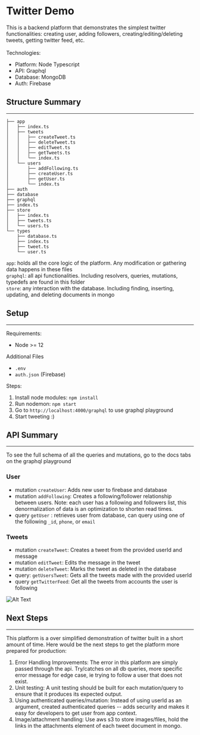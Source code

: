 # Twitter Demo

This is a backend platform that demonstrates the simplest twitter functionalities: creating user, adding followers, creating/editing/deleting tweets, getting twitter feed, etc.
<br><br>
Technologies:

- Platform: Node Typescript
- API: Graphql
- Database: MongoDB
- Auth: Firebase

## Structure Summary

---

```
├── app
│   ├── index.ts
│   ├── tweets
│   │   ├── createTweet.ts
│   │   ├── deleteTweet.ts
│   │   ├── editTweet.ts
│   │   ├── getTweets.ts
│   │   └── index.ts
│   └── users
│       ├── addFollowing.ts
│       ├── createUser.ts
│       ├── getUser.ts
│       └── index.ts
├── auth
├── database
├── graphql
├── index.ts
├── store
│   ├── index.ts
│   ├── tweets.ts
│   └── users.ts
└── types
    ├── database.ts
    ├── index.ts
    ├── tweet.ts
    └── user.ts
```

`app`: holds all the core logic of the platform. Any modification or gathering data happens in these files
<br>
`graphql`: all api functionalities. Including resolvers, queries, mutations, typedefs are found in this folder
<br>
`store`: any interaction with the database. Including finding, inserting, updating, and deleting documents in mongo

## Setup

---

Requirements:

- Node >= 12

Additional Files

- `.env`
- `auth.json` (Firebase)

Steps:

1. Install node modules: `npm install`
2. Run nodemon: `npm start`
3. Go to `http://localhost:4000/graphql` to use graphql playground
4. Start tweeting :)

## API Summary

---

To see the full schema of all the queries and mutations, go to the docs tabs on the graphql playground

### User

- mutation `createUser`: Adds new user to firebase and database
- mutation `addFollowing`: Creates a following/follower relationship between users. Note: each user has a following and followers list, this denormalization of data is an optimization to shorten read times.
- query `getUser` : retrieves user from database, can query using one of the following `_id`, `phone`, or `email`

### Tweets

- mutation `createTweet`: Creates a tweet from the provided userId and message
- mutation `editTweet`: Edits the message in the tweet
- mutation `deleteTweet`: Marks the tweet as deleted in the database
- query: `getUsersTweet`: Gets all the tweets made with the provided userId
- query `getTwitterFeed`: Get all the tweets from accounts the user is following

![Alt Text](https://media.giphy.com/media/4NrjGJThT4vg82RRKj/source.gif)

## Next Steps

---

This platform is a over simplified demonstration of twitter built in a short amount of time. Here would be the next steps to get the platform more prepared for production:

1. Error Handling Improvements: The error in this platform are simply passed through the api. Try/catches on all db queries, more specific error message for edge case, ie trying to follow a user that does not exist.
2. Unit testing: A unit testing should be built for each mutation/query to ensure that it produces its expected output.
3. Using authenticated queries/mutation: Instead of using userId as an argument, created authenticated queries -- adds security and makes it easy for developers to get user from app context.
4. Image/attachment handling: Use aws s3 to store images/files, hold the links in the attachments element of each tweet document in mongo.
